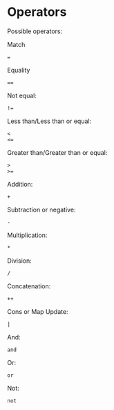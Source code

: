 # Operators

Possible operators:

Match
```
=
```

Equality
```
==
```

Not equal:
```
!=
```

Less than/Less than or equal:
```
<
<=
```

Greater than/Greater than or equal:
```
>
>=
```

Addition:
```
+
```

Subtraction or negative:
```
-
```

Multiplication:
```
*
```

Division:
```
/
```

Concatenation:
```
++
```

Cons or Map Update:
```
|
```

And:
```
and
```

Or:
```
or
```

Not:
```
not
```
